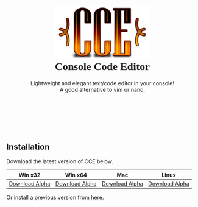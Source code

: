 <div align="center">
    <img src="logo.png" alt="CCE" width="50%" />
    <font face="Georgia">
        <h1 style="margin-top: 0;font-family: Georgia;">
            Console Code Editor
        </h1>
    </font>
    <p style="padding-bottom: 100px;">
        Lightweight and elegant text/code editor in your console!<br>
        A good alternative to vim or nano.
    </p>
</div>

## Installation

Download the latest version of CCE below.

| Win x32            | Win x64            | Mac                | Linux              |
| ------------------ | ------------------ | ------------------ | ------------------ |
| [Download Alpha]() | [Download Alpha]() | [Download Alpha]() | [Download Alpha]() |

Or install a previous version from [here]().